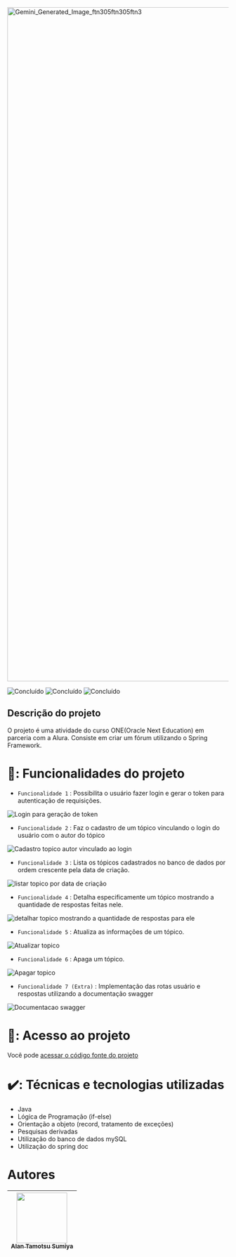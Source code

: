 

<img width="2816" height="1536" alt="Gemini_Generated_Image_ftn305ftn305ftn3" src="https://github.com/user-attachments/assets/4057c9b7-d665-4ef3-9431-98dc9c38fab5" />



 ![Concluído](http://img.shields.io/static/v1?label=STATUS&message=Concluído&color=GREEN&style=for-the-badge) 
 ![Concluído](http://img.shields.io/static/v1?label=Data_lançamento&message=Julho&color=GREEN&style=for-the-badge) 
 ![Concluído](http://img.shields.io/static/v1?label=Versão&message=2.0&color=GREEN&style=for-the-badge)

<h2>Descrição do projeto</h2>
<p>O projeto é uma atividade do curso ONE(Oracle Next Education) em parceria com a Alura. Consiste em criar um fórum utilizando o Spring Framework.</p>

# 🔨: Funcionalidades do projeto

- `Funcionalidade 1` : Possibilita o usuário fazer login e gerar o token para autenticação de requisições.


![Login para geração de token](https://github.com/user-attachments/assets/53f65e6d-0c7d-411c-8134-9553bc35b126)


- `Funcionalidade 2` : Faz o cadastro de um tópico vinculando o login do usuário com o autor do tópico

![Cadastro topico autor vinculado ao login](https://github.com/user-attachments/assets/32126b5a-9d6b-44b7-b784-8124927bc524)


- `Funcionalidade 3` : Lista os tópicos cadastrados no banco de dados por ordem crescente pela data de criação.
  

![listar topico por data de criação](https://github.com/user-attachments/assets/eb20319e-5cf7-4008-9a05-8bfd5075891f)


 - `Funcionalidade 4` : Detalha especificamente um tópico mostrando a quantidade de respostas feitas nele.

![detalhar topico mostrando a quantidade de respostas para ele](https://github.com/user-attachments/assets/57e694fe-6b50-4c6a-9f2f-945f6e019898)


- `Funcionalidade 5` : Atualiza as informações de um tópico.

![Atualizar topico](https://github.com/user-attachments/assets/6510fde8-899a-4f4a-9ee5-caf196812090)

- `Funcionalidade 6` : Apaga um tópico.

![Apagar topico](https://github.com/user-attachments/assets/768f8fed-61e8-406d-8b97-ae6e3fd6d85b)


- `Funcionalidade 7 (Extra)` : Implementação das rotas usuário e respostas utilizando a documentação swagger


![Documentacao swagger](https://github.com/user-attachments/assets/b06ddc29-fc2f-4c37-b472-db57689056c1)


# 📂: Acesso ao projeto

Você pode <a href="https://github.com/alansumiya/forumHub"> acessar o código fonte do projeto </a>

# ✔️: Técnicas e tecnologias utilizadas

- Java
- Lógica de Programação (if-else)
- Orientação a objeto (record, tratamento de exceções)
- Pesquisas derivadas
- Utilização do banco de dados mySQL
- Utilização do spring doc

# Autores
| [<img loading="lazy" src="https://github.com/alansumiya.png" width=115><br><sub>Alan Tamotsu Sumiya</sub>](https://github.com/alansumiya) | 
| :---: | 



